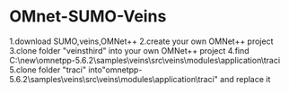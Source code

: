 # OMnet-SUMO-Veins
1.download SUMO,veins,OMNet++
2.create your own OMNet++ project
3.clone folder "veinsthird" into your own OMNet++ project
4.find C:\new\omnetpp-5.6.2\samples\veins\src\veins\modules\application\traci
5.clone folder "traci" into"omnetpp-5.6.2\samples\veins\src\veins\modules\application\traci" and replace it

